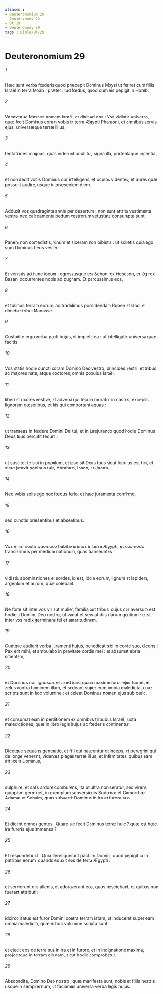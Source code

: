 ```yaml
---
aliases : 
- Deuteronomium 29
- Deutéronome 29
- Dt 29
- Deuteronomy 29
tags : Bible/Dt/29
---
```


# Deuteronomium 29

###### 1
Hæc sunt verba fœderis quod præcepit Dominus Moysi ut feriret cum filiis Israël in terra Moab : præter illud fœdus, quod cum eis pepigit in Horeb.
###### 2
Vocavitque Moyses omnem Israël, et dixit ad eos : Vos vidistis universa, quæ fecit Dominus coram vobis in terra Ægypti Pharaoni, et omnibus servis ejus, universæque terræ illius,
###### 3
tentationes magnas, quas viderunt oculi tui, signa illa, portentaque ingentia,
###### 4
et non dedit vobis Dominus cor intelligens, et oculos videntes, et aures quæ possunt audire, usque in præsentem diem.
###### 5
Adduxit vos quadraginta annis per desertum : non sunt attrita vestimenta vestra, nec calceamenta pedum vestrorum vetustate consumpta sunt.
###### 6
Panem non comedistis, vinum et siceram non bibistis : ut sciretis quia ego sum Dominus Deus vester.
###### 7
Et venistis ad hunc locum : egressusque est Sehon rex Hesebon, et Og rex Basan, occurrentes nobis ad pugnam. Et percussimus eos,
###### 8
et tulimus terram eorum, ac tradidimus possidendam Ruben et Gad, et dimidiæ tribui Manasse.
###### 9
Custodite ergo verba pacti hujus, et implete ea : ut intelligatis universa quæ facitis.
###### 10
Vos statis hodie cuncti coram Domino Deo vestro, principes vestri, et tribus, ac majores natu, atque doctores, omnis populus Israël,
###### 11
liberi et uxores vestræ, et advena qui tecum moratur in castris, exceptis lignorum cæsoribus, et his qui comportant aquas :
###### 12
ut transeas in fœdere Domini Dei tui, et in jurejurando quod hodie Dominus Deus tuus percutit tecum :
###### 13
ut suscitet te sibi in populum, et ipse sit Deus tuus sicut locutus est tibi, et sicut juravit patribus tuis, Abraham, Isaac, et Jacob.
###### 14
Nec vobis solis ego hoc fœdus ferio, et hæc juramenta confirmo,
###### 15
sed cunctis præsentibus et absentibus.
###### 16
Vos enim nostis quomodo habitaverimus in terra Ægypti, et quomodo transierimus per medium nationum, quas transeuntes
###### 17
vidistis abominationes et sordes, id est, idola eorum, lignum et lapidem, argentum et aurum, quæ colebant.
###### 18
Ne forte sit inter vos vir aut mulier, familia aut tribus, cujus cor aversum est hodie a Domino Deo nostro, ut vadat et serviat diis illarum gentium : et sit inter vos radix germinans fel et amaritudinem.
###### 19
Cumque audierit verba juramenti hujus, benedicat sibi in corde suo, dicens : Pax erit mihi, et ambulabo in pravitate cordis mei : et absumat ebria sitientem,
###### 20
et Dominus non ignoscat ei : sed tunc quam maxime furor ejus fumet, et zelus contra hominem illum, et sedeant super eum omnia maledicta, quæ scripta sunt in hoc volumine : et deleat Dominus nomen ejus sub cælo,
###### 21
et consumat eum in perditionem ex omnibus tribubus Israël, juxta maledictiones, quæ in libro legis hujus ac fœderis continentur.
###### 22
Dicetque sequens generatio, et filii qui nascentur deinceps, et peregrini qui de longe venerint, videntes plagas terræ illius, et infirmitates, quibus eam afflixerit Dominus,
###### 23
sulphure, et salis ardore comburens, ita ut ultra non seratur, nec virens quippiam germinet, in exemplum subversionis Sodomæ et Gomorrhæ, Adamæ et Seboim, quas subvertit Dominus in ira et furore suo.
###### 24
Et dicent omnes gentes : Quare sic fecit Dominus terræ huic ? quæ est hæc ira furoris ejus immensa ?
###### 25
Et respondebunt : Quia dereliquerunt pactum Domini, quod pepigit cum patribus eorum, quando eduxit eos de terra Ægypti :
###### 26
et servierunt diis alienis, et adoraverunt eos, quos nesciebant, et quibus non fuerant attributi :
###### 27
idcirco iratus est furor Domini contra terram istam, ut induceret super eam omnia maledicta, quæ in hoc volumine scripta sunt :
###### 28
et ejecit eos de terra sua in ira et in furore, et in indignatione maxima, projecitque in terram alienam, sicut hodie comprobatur.
###### 29
Abscondita, Domino Deo nostro ; quæ manifesta sunt, nobis et filiis nostris usque in sempiternum, ut faciamus universa verba legis hujus.

